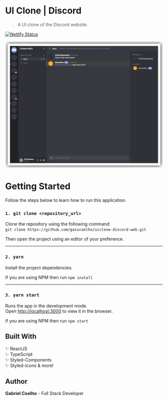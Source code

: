 # UI Clone | Discord

> A UI clone of the Discord website.

[![Netlify Status](https://api.netlify.com/api/v1/badges/d25303a2-671f-4c61-8551-4f2330ef5de9/deploy-status)](https://app.netlify.com/sites/suspicious-visvesvaraya-3ce7f4/deploys)

![](.github/images/uiclone-discord.png)

# Getting Started

Follow the steps below to learn how to run this application.

### `1. git clone <repository_url>`

Clone the repository using the following command: <br />
`git clone https://github.com/gasscoelho/uiclone-discord-web.git`

Then open the project using an editor of your preference.

---

### `2. yarn`

Install the project dependencies.

If you are using NPM then run `npm install`

---

### `3. yarn start`

Runs the app in the development mode.<br />
Open [http://localhost:3000](http://localhost:3000) to view it in the browser.

If you are using NPM then run `npm start`

## Built With

✨ ReactJS <br />
✨ TypeScript <br />
✨ Styled-Components <br />
✨ Styled-Icons & more! <br />

## Author

**Gabriel Coelho** - Full Stack Developer
